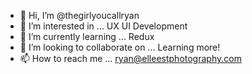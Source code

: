 - 👋 Hi, I’m @thegirlyoucallryan
- 👀 I’m interested in ... UX UI Development
- 🌱 I’m currently learning ... Redux
- 💞️ I’m looking to collaborate on ... Learning more!
- 📫 How to reach me ... ryan@elleestphotography.com

<!---
thegirlyoucallryan/thegirlyoucallryan is a ✨ special ✨ repository because its `README.md` (this file) appears on your GitHub profile.
You can click the Preview link to take a look at your changes.
--->
